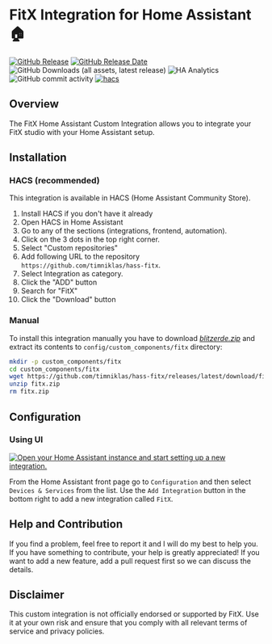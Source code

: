 # FitX Integration for Home Assistant 🏠

[![GitHub Release](https://img.shields.io/github/v/release/timniklas/hass-fitx?sort=semver&style=for-the-badge&color=green)](https://github.com/timniklas/hass-fitx/releases/)
[![GitHub Release Date](https://img.shields.io/github/release-date/timniklas/hass-fitx?style=for-the-badge&color=green)](https://github.com/timniklas/hass-fitx/releases/)
![GitHub Downloads (all assets, latest release)](https://img.shields.io/github/downloads/timniklas/hass-fitx/latest/total?style=for-the-badge&label=Downloads%20latest%20Release)
![HA Analytics](https://img.shields.io/badge/dynamic/json?url=https%3A%2F%2Fanalytics.home-assistant.io%2Fcustom_integrations.json&query=%24.fitx.total&style=for-the-badge&label=Active%20Installations&color=red)
![GitHub commit activity](https://img.shields.io/github/commit-activity/m/timniklas/hass-fitx?style=for-the-badge)
[![hacs](https://img.shields.io/badge/HACS-Integration-blue.svg?style=for-the-badge)](https://github.com/hacs/integration)

## Overview

The FitX Home Assistant Custom Integration allows you to integrate your FitX studio with your Home Assistant setup.

## Installation

### HACS (recommended)

This integration is available in HACS (Home Assistant Community Store).

1. Install HACS if you don't have it already
2. Open HACS in Home Assistant
3. Go to any of the sections (integrations, frontend, automation).
4. Click on the 3 dots in the top right corner.
5. Select "Custom repositories"
6. Add following URL to the repository `https://github.com/timniklas/hass-fitx`.
7. Select Integration as category.
8. Click the "ADD" button
9. Search for "FitX"
10. Click the "Download" button

### Manual

To install this integration manually you have to download [_blitzerde.zip_](https://github.com/timniklas/hass-fitx/releases/latest/) and extract its contents to `config/custom_components/fitx` directory:

```bash
mkdir -p custom_components/fitx
cd custom_components/fitx
wget https://github.com/timniklas/hass-fitx/releases/latest/download/fitx.zip
unzip fitx.zip
rm fitx.zip
```

## Configuration

### Using UI

[![Open your Home Assistant instance and start setting up a new integration.](https://my.home-assistant.io/badges/config_flow_start.svg)](https://my.home-assistant.io/redirect/config_flow_start/?domain=fitx)

From the Home Assistant front page go to `Configuration` and then select `Devices & Services` from the list.
Use the `Add Integration` button in the bottom right to add a new integration called `FitX`.

## Help and Contribution

If you find a problem, feel free to report it and I will do my best to help you.
If you have something to contribute, your help is greatly appreciated!
If you want to add a new feature, add a pull request first so we can discuss the details.

## Disclaimer

This custom integration is not officially endorsed or supported by FitX.
Use it at your own risk and ensure that you comply with all relevant terms of service and privacy policies.
